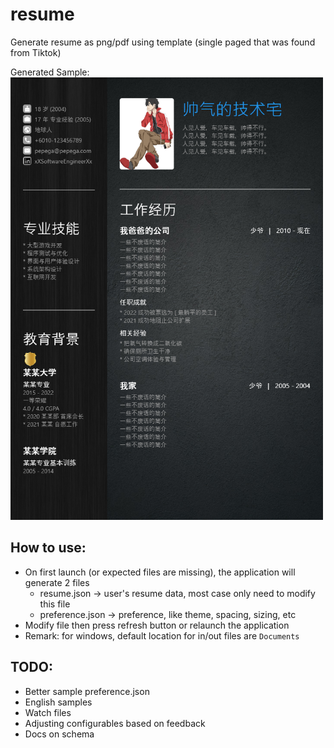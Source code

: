 # resume

Generate resume as png/pdf using template (single paged that was found from Tiktok)

Generated Sample:
<img src="sample/sample.png" alt="demo" width="500px">


## How to use:

- On first launch (or expected files are missing), the application will generate 2 files
    - resume.json -> user's resume data, most case only need to modify this file
    - preference.json -> preference, like theme, spacing, sizing, etc
- Modify file then press refresh button or relaunch the application
- Remark: for windows, default location for in/out files are `Documents`


## TODO:

- Better sample preference.json
- English samples
- Watch files
- Adjusting configurables based on feedback
- Docs on schema

